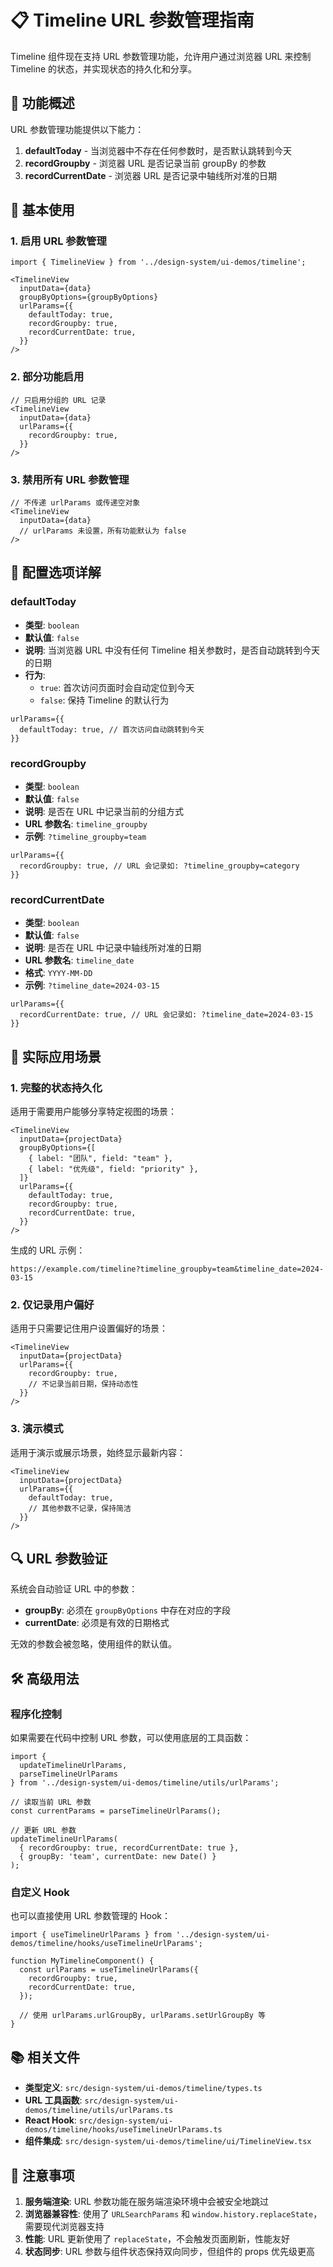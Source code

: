 # 📋 Timeline URL 参数管理指南

Timeline 组件现在支持 URL 参数管理功能，允许用户通过浏览器 URL 来控制 Timeline 的状态，并实现状态的持久化和分享。

## 🎯 功能概述

URL 参数管理功能提供以下能力：

1. **defaultToday** - 当浏览器中不存在任何参数时，是否默认跳转到今天
2. **recordGroupby** - 浏览器 URL 是否记录当前 groupBy 的参数
3. **recordCurrentDate** - 浏览器 URL 是否记录中轴线所对准的日期

## 📖 基本使用

### 1. 启用 URL 参数管理

```tsx
import { TimelineView } from '../design-system/ui-demos/timeline';

<TimelineView
  inputData={data}
  groupByOptions={groupByOptions}
  urlParams={{
    defaultToday: true,
    recordGroupby: true,
    recordCurrentDate: true,
  }}
/>
```

### 2. 部分功能启用

```tsx
// 只启用分组的 URL 记录
<TimelineView
  inputData={data}
  urlParams={{
    recordGroupby: true,
  }}
/>
```

### 3. 禁用所有 URL 参数管理

```tsx
// 不传递 urlParams 或传递空对象
<TimelineView
  inputData={data}
  // urlParams 未设置，所有功能默认为 false
/>
```

## 🔧 配置选项详解

### defaultToday

- **类型**: `boolean`
- **默认值**: `false`
- **说明**: 当浏览器 URL 中没有任何 Timeline 相关参数时，是否自动跳转到今天的日期
- **行为**: 
  - `true`: 首次访问页面时会自动定位到今天
  - `false`: 保持 Timeline 的默认行为

```tsx
urlParams={{
  defaultToday: true, // 首次访问自动跳转到今天
}}
```

### recordGroupby

- **类型**: `boolean`
- **默认值**: `false`
- **说明**: 是否在 URL 中记录当前的分组方式
- **URL 参数名**: `timeline_groupby`
- **示例**: `?timeline_groupby=team`

```tsx
urlParams={{
  recordGroupby: true, // URL 会记录如: ?timeline_groupby=category
}}
```

### recordCurrentDate

- **类型**: `boolean`
- **默认值**: `false`
- **说明**: 是否在 URL 中记录中轴线所对准的日期
- **URL 参数名**: `timeline_date`
- **格式**: `YYYY-MM-DD`
- **示例**: `?timeline_date=2024-03-15`

```tsx
urlParams={{
  recordCurrentDate: true, // URL 会记录如: ?timeline_date=2024-03-15
}}
```

## 📝 实际应用场景

### 1. 完整的状态持久化

适用于需要用户能够分享特定视图的场景：

```tsx
<TimelineView
  inputData={projectData}
  groupByOptions={[
    { label: "团队", field: "team" },
    { label: "优先级", field: "priority" },
  ]}
  urlParams={{
    defaultToday: true,
    recordGroupby: true,
    recordCurrentDate: true,
  }}
/>
```

生成的 URL 示例：
```
https://example.com/timeline?timeline_groupby=team&timeline_date=2024-03-15
```

### 2. 仅记录用户偏好

适用于只需要记住用户设置偏好的场景：

```tsx
<TimelineView
  inputData={projectData}
  urlParams={{
    recordGroupby: true,
    // 不记录当前日期，保持动态性
  }}
/>
```

### 3. 演示模式

适用于演示或展示场景，始终显示最新内容：

```tsx
<TimelineView
  inputData={projectData}
  urlParams={{
    defaultToday: true,
    // 其他参数不记录，保持简洁
  }}
/>
```

## 🔍 URL 参数验证

系统会自动验证 URL 中的参数：

- **groupBy**: 必须在 `groupByOptions` 中存在对应的字段
- **currentDate**: 必须是有效的日期格式

无效的参数会被忽略，使用组件的默认值。

## 🛠️ 高级用法

### 程序化控制

如果需要在代码中控制 URL 参数，可以使用底层的工具函数：

```tsx
import { 
  updateTimelineUrlParams, 
  parseTimelineUrlParams 
} from '../design-system/ui-demos/timeline/utils/urlParams';

// 读取当前 URL 参数
const currentParams = parseTimelineUrlParams();

// 更新 URL 参数
updateTimelineUrlParams(
  { recordGroupby: true, recordCurrentDate: true },
  { groupBy: 'team', currentDate: new Date() }
);
```

### 自定义 Hook

也可以直接使用 URL 参数管理的 Hook：

```tsx
import { useTimelineUrlParams } from '../design-system/ui-demos/timeline/hooks/useTimelineUrlParams';

function MyTimelineComponent() {
  const urlParams = useTimelineUrlParams({
    recordGroupby: true,
    recordCurrentDate: true,
  });

  // 使用 urlParams.urlGroupBy, urlParams.setUrlGroupBy 等
}
```

## 📚 相关文件

- **类型定义**: `src/design-system/ui-demos/timeline/types.ts`
- **URL 工具函数**: `src/design-system/ui-demos/timeline/utils/urlParams.ts`
- **React Hook**: `src/design-system/ui-demos/timeline/hooks/useTimelineUrlParams.ts`
- **组件集成**: `src/design-system/ui-demos/timeline/ui/TimelineView.tsx`

## 🐛 注意事项

1. **服务端渲染**: URL 参数功能在服务端渲染环境中会被安全地跳过
2. **浏览器兼容性**: 使用了 `URLSearchParams` 和 `window.history.replaceState`，需要现代浏览器支持
3. **性能**: URL 更新使用了 `replaceState`，不会触发页面刷新，性能友好
4. **状态同步**: URL 参数与组件状态保持双向同步，但组件的 props 优先级更高 